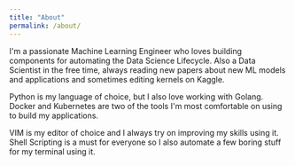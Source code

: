 ```yaml
---
title: "About"
permalink: /about/
---
```


I'm a passionate Machine Learning Engineer who loves building components for automating the Data Science Lifecycle. Also a Data Scientist in the free time, always reading new papers about new ML models and applications and sometimes editing kernels on Kaggle.

Python is my language of choice, but I also love working with Golang. Docker and Kubernetes are two of the tools I'm most comfortable on using to build my applications.

VIM is my editor of choice and I always try on improving my skills using it. Shell Scripting is a must for everyone so I also automate a few boring stuff for my terminal using it.
